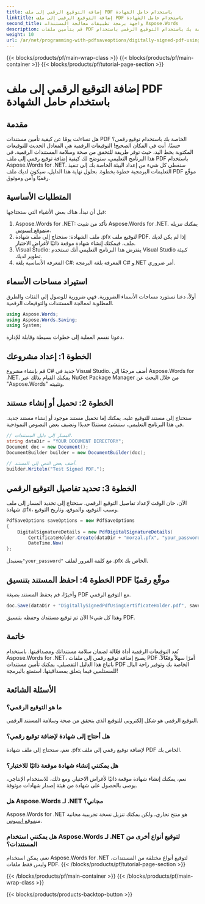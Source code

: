 ```yaml
---
title: إضافة التوقيع الرقمي إلى ملف PDF باستخدام حامل الشهادة
linktitle: إضافة التوقيع الرقمي إلى ملف PDF باستخدام حامل الشهادة
second_title: واجهة برمجة تطبيقات معالجة المستندات Aspose.Words
description: قم بتأمين ملفات PDF الخاصة بك باستخدام التوقيع الرقمي باستخدام Aspose.Words for .NET. اتبع هذا الدليل خطوة بخطوة لإضافة توقيع رقمي إلى ملفات PDF الخاصة بك دون عناء.
weight: 10
url: /ar/net/programming-with-pdfsaveoptions/digitally-signed-pdf-using-certificate-holder/
---
```


{{< blocks/products/pf/main-wrap-class >}}
{{< blocks/products/pf/main-container >}}
{{< blocks/products/pf/tutorial-page-section >}}

# إضافة التوقيع الرقمي إلى ملف PDF باستخدام حامل الشهادة

## مقدمة

هل تساءلت يومًا عن كيفية تأمين مستندات PDF الخاصة بك باستخدام توقيع رقمي؟ حسنًا، أنت في المكان الصحيح! التوقيعات الرقمية هي المعادل الحديث للتوقيعات المكتوبة بخط اليد، حيث توفر طريقة للتحقق من صحة وسلامة المستندات الرقمية. في هذا البرنامج التعليمي، سنوضح لك كيفية إضافة توقيع رقمي إلى ملف PDF باستخدام Aspose.Words for .NET. سنغطي كل شيء من إعداد البيئة الخاصة بك إلى تنفيذ التعليمات البرمجية خطوة بخطوة. بحلول نهاية هذا الدليل، سيكون لديك ملف PDF موقّع رقميًا وآمن وموثوق.

## المتطلبات الأساسية

قبل أن نبدأ، هناك بعض الأشياء التي ستحتاجها:

1.  Aspose.Words for .NET: تأكد من تثبيت Aspose.Words for .NET. يمكنك تنزيله من[موقع اسبوس](https://releases.aspose.com/words/net/).
2. ملف الشهادة: ستحتاج إلى ملف شهادة .pfx لتوقيع ملف PDF. إذا لم يكن لديك ملف، فيمكنك إنشاء شهادة موقعة ذاتيًا لأغراض الاختبار.
3. Visual Studio: يفترض هذا البرنامج التعليمي أنك تستخدم Visual Studio كبيئة تطوير لديك.
4. المعرفة الأساسية بلغة C#: المعرفة بلغة البرمجة C# و.NET أمر ضروري.

## استيراد مساحات الأسماء

أولاً، دعنا نستورد مساحات الأسماء الضرورية. فهي ضرورية للوصول إلى الفئات والطرق المطلوبة لمعالجة المستندات والتوقيعات الرقمية.

```csharp
using Aspose.Words;
using Aspose.Words.Saving;
using System;
```

دعونا نقسم العملية إلى خطوات بسيطة وقابلة للإدارة.

## الخطوة 1: إعداد مشروعك

قم بإنشاء مشروع C# جديد في Visual Studio. أضف مرجعًا إلى Aspose.Words for .NET. يمكنك القيام بذلك عبر NuGet Package Manager من خلال البحث عن "Aspose.Words" وتثبيته.

## الخطوة 2: تحميل أو إنشاء مستند

ستحتاج إلى مستند للتوقيع عليه. يمكنك إما تحميل مستند موجود أو إنشاء مستند جديد. في هذا البرنامج التعليمي، سننشئ مستندًا جديدًا ونضيف بعض النصوص النموذجية.

```csharp
// المسار إلى دليل المستندات.
string dataDir = "YOUR DOCUMENT DIRECTORY";
Document doc = new Document();
DocumentBuilder builder = new DocumentBuilder(doc);

// أضف بعض النص إلى المستند.
builder.Writeln("Test Signed PDF.");
```

## الخطوة 3: تحديد تفاصيل التوقيع الرقمي

الآن، حان الوقت لإعداد تفاصيل التوقيع الرقمي. ستحتاج إلى تحديد المسار إلى ملف شهادة .pfx، وسبب التوقيع، والموقع، وتاريخ التوقيع.

```csharp
PdfSaveOptions saveOptions = new PdfSaveOptions
{
    DigitalSignatureDetails = new PdfDigitalSignatureDetails(
        CertificateHolder.Create(dataDir + "morzal.pfx", "your_password"), "reason", "location",
        DateTime.Now)
};
```

 يستبدل`"your_password"` مع كلمة المرور لملف .pfx الخاص بك.

## الخطوة 4: احفظ المستند بتنسيق PDF موقّع رقميًا

وأخيرًا، قم بحفظ المستند بصيغة PDF مع التوقيع الرقمي.

```csharp
doc.Save(dataDir + "DigitallySignedPdfUsingCertificateHolder.pdf", saveOptions);
```

وهذا كل شيء! الآن تم توقيع مستندك وحفظه بتنسيق PDF.

## خاتمة

تُعد التوقيعات الرقمية أداة فعّالة لضمان سلامة مستنداتك ومصداقيتها. باستخدام Aspose.Words for .NET، يصبح إضافة توقيع رقمي إلى ملفات PDF أمرًا سهلاً وفعّالاً. باتباع هذا الدليل التفصيلي، يمكنك تأمين مستندات PDF الخاصة بك وتوفير راحة البال للمستلمين فيما يتعلق بمصداقيتها. استمتع بالبرمجة!

## الأسئلة الشائعة

### ما هو التوقيع الرقمي؟
التوقيع الرقمي هو شكل إلكتروني للتوقيع الذي يتحقق من صحة وسلامة المستند الرقمي.

### هل أحتاج إلى شهادة لإضافة توقيع رقمي؟
نعم، ستحتاج إلى ملف شهادة .pfx لإضافة توقيع رقمي إلى ملف PDF الخاص بك.

### هل يمكنني إنشاء شهادة موقعة ذاتيًا للاختبار؟
نعم، يمكنك إنشاء شهادة موقعة ذاتيًا لأغراض الاختبار. ومع ذلك، للاستخدام الإنتاجي، يوصى بالحصول على شهادة من هيئة إصدار شهادات موثوقة.

### هل Aspose.Words لـ .NET مجاني؟
 Aspose.Words for .NET هو منتج تجاري، ولكن يمكنك تنزيل نسخة تجريبية مجانية من[موقع اسبوس](https://releases.aspose.com/).

### هل يمكنني استخدام Aspose.Words لـ .NET لتوقيع أنواع أخرى من المستندات؟
نعم، يمكن استخدام Aspose.Words for .NET لتوقيع أنواع مختلفة من المستندات، وليس فقط ملفات PDF.
{{< /blocks/products/pf/tutorial-page-section >}}

{{< /blocks/products/pf/main-container >}}
{{< /blocks/products/pf/main-wrap-class >}}

{{< blocks/products/products-backtop-button >}}
